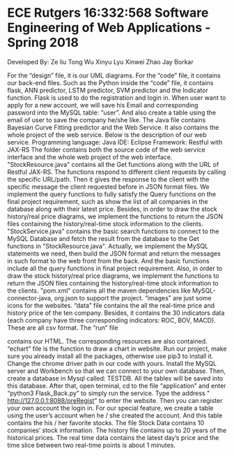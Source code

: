 # ECE Rutgers 16:332:568 Software Engineering of Web Applications - Spring 2018

Developed By:
Ze liu Tong Wu Xinyu Lyu Xinwei Zhao Jay Borkar

For the “design” file, it is our UML diagrams. For the “code” file, it contains our back-end files. Such as the Python inside the “code” file, it contains flask, ANN predictor, LSTM predictor, SVM predictor and the Indicator function. Flask is used to do the registration and login in. When user want to apply for a new account, we will save his Email and corresponding password into the MySQL table: “user”. And also create a table using the email of user to save the company he/she like. The Java file contains Bayesian Curve Fitting predictor and the Web Service. It also contains the whole project of the web service. Below is the description of our web service.
Programming language: Java
IDE: Eclipse
Framework: Restful with JAX-RS
The folder contains both the source code of the web service interface and the whole web project of the web interface.
"StockResource.java" contains all the Get functions along with the URL of Restful JAX-RS. The functions respond to different client requests by calling the specific URL/path. Then it gives the response to the client with the specific message the client requested before in JSON format files. We implement the query functions to fully satisfy the Query functions on the final project requirement, such as show the list of all companies in the database along with their latest price. Besides, in order to draw the stock history/real price diagrams, we implement the functions to return the JSON files containing the history/real-time stock information to the clients. "StockService.java" contains the basic search functions to connect to the MySQL Database and fetch the result from the database to the Get functions in "StockResource.java". Actually, we implement the MySQL statements we need, then build the JSON format and return the messages in such format to the web front from the back. And the basic functions include all the query functions in final project requirement. Also, in order to draw the stock history/real price diagrams, we implement the functions to return the JSON files containing the history/real-time stock information to the clients.
"pom.xml" contains all the maven dependencies like MySQL-connector-java, org.json to support the project.
“images” are just some icons for the websites. “data” file contains the all the real-time price and history price of the ten company. Besides, it contains the 30 indicators data (each company have three corresponding indicators: ROC, BOV, MACD). These are all csv format. The “run” file

contains our HTML. The corresponding resources are also contained. “echart” file is the function to draw a chart in website.
Run our project, make sure you already install all the packages, otherwise use pip3 to install it. Change the chrome driver path in our code with yours. Install the MySQL server and Workbench so that we can connect to your own database. Then, create a database in Mysql called: TESTDB. All the tables will be saved into this database. After that, open terminal, cd to the file “application” and enter “python3 Flask_Back.py” to simply run the service.
Type the address " http://127.0.0.1:8088/preRegist" to enter the website. Then you can register your own account the login in. For our special feature, we create a table using the user’s account when he / she created the account. And this table contains the his / her favorite stocks.
The file Stock Data contains 10 companies’ stock information. The history file contains up to 20 years of the historical prices. The real time data contains the latest day’s price and the time slice between two real-time points is about 1 minutes.
  

